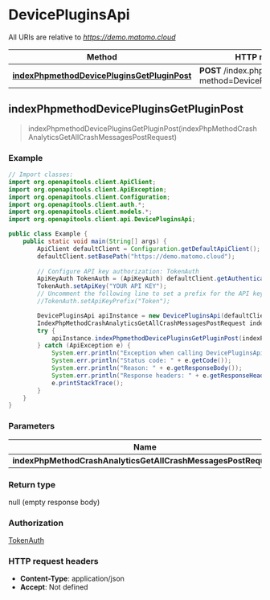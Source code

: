 # DevicePluginsApi

All URIs are relative to *https://demo.matomo.cloud*

| Method | HTTP request | Description |
|------------- | ------------- | -------------|
| [**indexPhpmethodDevicePluginsGetPluginPost**](DevicePluginsApi.md#indexPhpmethodDevicePluginsGetPluginPost) | **POST** /index.php?method&#x3D;DevicePlugins.getPlugin |  |



## indexPhpmethodDevicePluginsGetPluginPost

> indexPhpmethodDevicePluginsGetPluginPost(indexPhpMethodCrashAnalyticsGetAllCrashMessagesPostRequest)



### Example

```java
// Import classes:
import org.openapitools.client.ApiClient;
import org.openapitools.client.ApiException;
import org.openapitools.client.Configuration;
import org.openapitools.client.auth.*;
import org.openapitools.client.models.*;
import org.openapitools.client.api.DevicePluginsApi;

public class Example {
    public static void main(String[] args) {
        ApiClient defaultClient = Configuration.getDefaultApiClient();
        defaultClient.setBasePath("https://demo.matomo.cloud");
        
        // Configure API key authorization: TokenAuth
        ApiKeyAuth TokenAuth = (ApiKeyAuth) defaultClient.getAuthentication("TokenAuth");
        TokenAuth.setApiKey("YOUR API KEY");
        // Uncomment the following line to set a prefix for the API key, e.g. "Token" (defaults to null)
        //TokenAuth.setApiKeyPrefix("Token");

        DevicePluginsApi apiInstance = new DevicePluginsApi(defaultClient);
        IndexPhpMethodCrashAnalyticsGetAllCrashMessagesPostRequest indexPhpMethodCrashAnalyticsGetAllCrashMessagesPostRequest = new IndexPhpMethodCrashAnalyticsGetAllCrashMessagesPostRequest(); // IndexPhpMethodCrashAnalyticsGetAllCrashMessagesPostRequest | 
        try {
            apiInstance.indexPhpmethodDevicePluginsGetPluginPost(indexPhpMethodCrashAnalyticsGetAllCrashMessagesPostRequest);
        } catch (ApiException e) {
            System.err.println("Exception when calling DevicePluginsApi#indexPhpmethodDevicePluginsGetPluginPost");
            System.err.println("Status code: " + e.getCode());
            System.err.println("Reason: " + e.getResponseBody());
            System.err.println("Response headers: " + e.getResponseHeaders());
            e.printStackTrace();
        }
    }
}
```

### Parameters


| Name | Type | Description  | Notes |
|------------- | ------------- | ------------- | -------------|
| **indexPhpMethodCrashAnalyticsGetAllCrashMessagesPostRequest** | [**IndexPhpMethodCrashAnalyticsGetAllCrashMessagesPostRequest**](IndexPhpMethodCrashAnalyticsGetAllCrashMessagesPostRequest.md)|  | [optional] |

### Return type

null (empty response body)

### Authorization

[TokenAuth](../README.md#TokenAuth)

### HTTP request headers

- **Content-Type**: application/json
- **Accept**: Not defined


